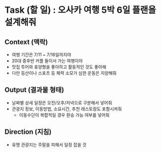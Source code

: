 # Task (할 일) : 오사카 여행 5박 6일 플랜을 설계해줘

## Context (맥락)
- 여행 기간은  7/11 ~ 7/16일까지야
- 20대 중후반 커플 둘이서 가는 여행이야
- 맛집 투어와 휴양형을 좋아하고 활동적인 것도 좋아해
- 다만 등산이나 스포츠 등 체력 소모가 심한 운동은  지양해줘

## Output (결과물 형태)

- 날짜별 상세 일정은 오전/오후/저녁으로 구분해서 넣어줘
- 관광지 정보, 이동방법, 소요시간, 추천 레스토랑도 포함시켜줘
	- 이동수단이 복합적일  경우 환승 가능 여부를 넣어줘

## Direction (지침)
- 유명 관광지는 주말을 피해서 일정 잡을 것
